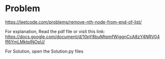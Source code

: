 # Problem

https://leetcode.com/problems/remove-nth-node-from-end-of-list/

For explanation, Read the pdf file or visit this link:
https://docs.google.com/document/d/10pY8buMtpmfWiggnCcA8zY4NRV04ff6YmLMktplNOpU/

For Solution, open the Solution.py files
